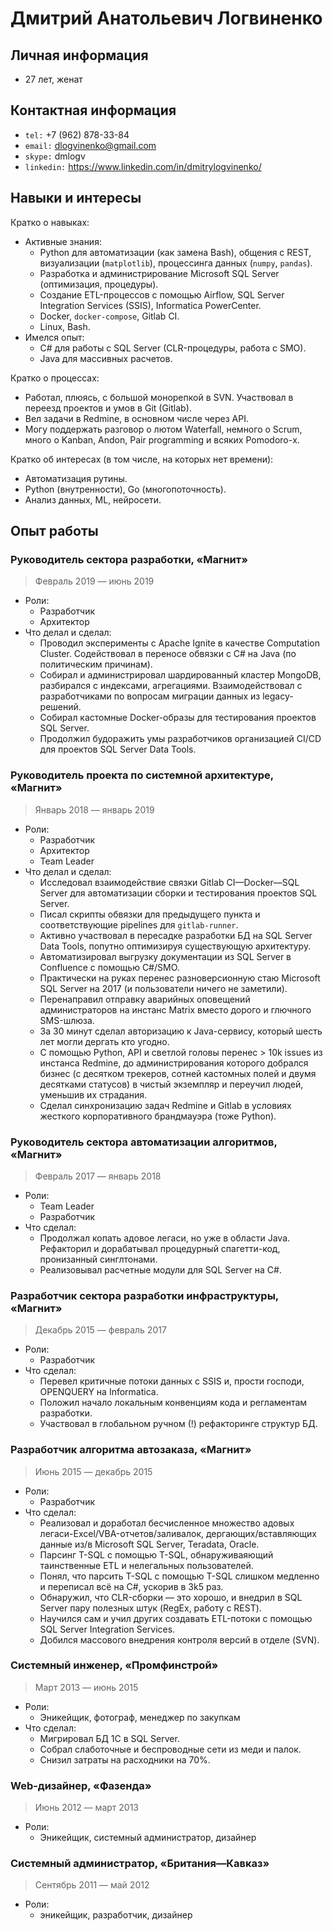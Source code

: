 # Дмитрий Анатольевич Логвиненко
## Личная информация

- 27 лет, женат


## Контактная информация

- `tel:` +7 (962) 878-33-84 
- `email:` dlogvinenko@gmail.com
- `skype:` dmlogv
- `linkedin:` https://www.linkedin.com/in/dmitrylogvinenko/


## Навыки и интересы

Кратко о навыках:

- Активные знания:
    - Python для автоматизации (как замена Bash), общения с REST, визуализации (`matplotlib`), процессинга данных (`numpy`, `pandas`).
    - Разработка и администрирование Microsoft SQL Server (оптимизация, процедуры).
    - Создание ETL-процессов с помощью Airflow, SQL Server Integration Services (SSIS), Informatica  PowerCenter.
    - Docker, `docker-compose`, Gitlab CI.
    - Linux, Bash.
- Имелся опыт:
    - С# для работы с SQL Server (CLR-процедуры, работа с SMO).
    - Java для массивных расчетов.

Кратко о процессах:

- Работал, плюясь, с большой монорепкой в SVN. Участвовал в переезд проектов и умов в Git (Gitlab).
- Вел задачи в Redmine, в основном числе через API.
- Могу поддержать разговор о лютом Waterfall, немного о Scrum, много о Kanban, Andon, Pair programming и всяких Pomodoro-х.

Кратко об интересах (в том числе, на которых нет времени):

- Автоматизация рутины.
- Python (внутренности), Go (многопоточность).
- Анализ данных, ML, нейросети.


## Опыт работы
### Руководитель сектора разработки, «Магнит»

> Февраль 2019 — июнь 2019

- Роли:
    - Разработчик
    - Архитектор
- Что делал и сделал:
    - Проводил эксперименты с Apache Ignite в качестве Computation Cluster. Содействовал в переносе обвязки с C# на Java (по политическим причинам).
    - Собирал и администрировал шардированный кластер MongoDB, разбирался с индексами, агрегациями. Взаимодействовал с разработчиками по вопросам миграции данных из legacy-решений.
    - Собирал кастомные Docker-образы для тестирования проектов SQL Server.
    - Продолжил будоражить умы разработчиков организацией CI/CD для проектов SQL Server Data Tools.


### Руководитель проекта по системной архитектуре, «Магнит»

> Январь 2018 — январь 2019

- Роли:
    - Разработчик
    - Архитектор
    - Team Leader
- Что делал и сделал:
    - Исследовал взаимодействие связки Gitlab CI—Docker—SQL Server для автоматизации сборки и тестирования проектов SQL Server.
    - Писал скрипты обвязки для предыдущего пункта и соответствующие pipelines для `gitlab-runner`.
    - Активно участвовал в пересадке разработки БД на SQL Server Data Tools, попутно оптимизируя существующую архитектуру.
    - Автоматизировал выгрузку документации из SQL Server в Confluence с помощью C#/SMO.
    - Практически на руках перенес разноверсионную стаю Microsoft SQL Server на 2017 (и пользователи ничего не заметили).
    - Перенаправил отправку аварийных оповещений администраторов на инстанс Matrix вместо дорого и глючного SMS-шлюза.
    - За 30 минут сделал авторизацию к Java-сервису, который шесть лет могли дергать кто угодно.
    - С помощью Python, API и светлой головы перенес > 10k issues из инстанса Redmine, до администрирования которого добрался бизнес (с десятком трекеров, сотней кастомных полей и двумя десятками статусов) в чистый экземпляр и переучил людей, уменьшив их страдания.
    - Сделал синхронизацию задач Redmine и Gitlab в условиях жесткого корпоративного брандмауэра (тоже Python).


### Руководитель сектора автоматизации алгоритмов, «Магнит»

> Февраль 2017 — январь 2018

- Роли:
    - Team Leader
    - Разработчик 
- Что сделал:
    - Продолжал копать адовое легаси, но уже в области Java. Рефакторил и дорабатывал процедурный спагетти-код, пронизанный синглтонами.
    - Реализовывал расчетные модули для SQL Server на C#.


### Разработчик сектора разработки инфраструктуры, «Магнит»

> Декабрь 2015 — февраль 2017

- Роли:
    - Разработчик
- Что сделал:
    - Перевел критичные потоки данных с SSIS и, прости господи, OPENQUERY на Informatica.
    - Положил начало локальным конвенциям кода и регламентам разработки.
    - Участвовал в глобальном ручном (!) рефакторинге структур БД.


### Разработчик алгоритма автозаказа, «Магнит»

> Июнь 2015 — декабрь 2015

- Роли:
    - Разработчик
- Что сделал:
    - Реализовал и доработал бесчисленное множество адовых легаси-Excel/VBA-отчетов/заливалок, дергающих/вставляющих данные из/в Microsoft SQL Server, Teradata, Oracle.
    - Парсинг T-SQL с помощью T-SQL, обнаруживаяющий таинственные ETL и нелегальных пользователей.
    - Понял, что парсить T-SQL с помощью T-SQL слишком медленно и переписал всё на C#, ускорив в 3k5 раз.
    - Обнаружил, что CLR-сборки — это хорошо, и внедрил в SQL Server пару полезных штук (RegEx, работу с REST).
    - Научился сам и учил других создавать ETL-потоки с помощью SQL Server Integration Services.
    - Добился массового внедрения контроля версий в отделе (SVN).


### Системный инженер, «Промфинстрой»

> Март 2013 — июнь 2015

- Роли:
    - Эникейщик, фотограф, менеджер по закупкам
- Что сделал:
    - Мигрировал БД 1С в SQL Server.
    - Собрал слаботочные и беспроводные сети из меди и палок.
    - Снизил затраты на расходники на 70%.


### Web-дизайнер, «Фазенда»

> Июнь 2012 — март 2013

- Роли:
    - Эникейщик, системный администратор, дизайнер


### Системный администратор, «Британия—Кавказ»

> Сентябрь 2011 — май 2012

- Роли:
    - эникейщик, разработчик, дизайнер
